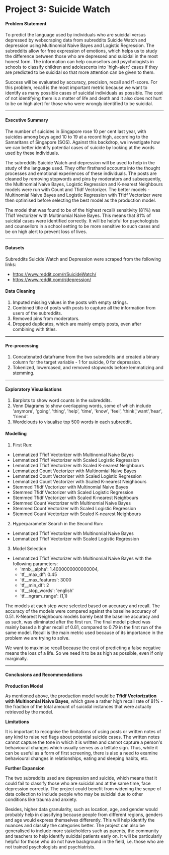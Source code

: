 # Project 3: Suicide Watch

#### Problem Statement

To predict the language used by individuals who are suicidal versus depressed by webscraping data from subreddits Suicide Watch and depression using Multinomial Naive Bayes and Logistic Regression. The subreddits allow for free expression of emotions, which helps us to study the difference between those who are depressed and suicidal in the most honest form. The information can help counsellors and psychologists in schools to classify children and adolescents into 'high-alert' cases if they are predicted to be suicidal so that more attention can be given to them.

Success will be evaluated by accuracy, precision, recall and f1-score. For this problem, recall is the most important metric because we want to identify as many possible cases of suicidal individuals as possible. The cost of not identifying them is a matter of life and death and it also does not hurt to be on high alert for those who were wrongly identified to be suicidal.

---

#### Executive Summary

The number of suicides in Singapore rose 10 per cent last year, with suicides among boys aged 10 to 19 at a record high, according to the Samaritans of Singapore (SOS). Against this backdrop, we investigate how we can better identify potential cases of suicide by looking at the words used by these individuals.

The subreddits Suicide Watch and depression will be used to help in the study of the language used. They offer firsthand accounts into the thought processes and emotional experiences of these individuals. The posts are cleaned by removing stopwords and pins by moderators and subsequently, the Multinomial Naive Bayes, Logistic Regression and K-nearest Neighbours models were run with Count and Tfidf Vectorizer. The better models - Multinomial Naive Bayes and Logistic Regression with Tfidf Vectorizer were then optimised before selecting the best model as the production model. 

The model that was found to be of the highest recall/ sensitivity (81%) was Tfidf Vectorizer with Multinomial Naive Bayes. This means that 81% of suicidal cases were identified correctly. It will be helpful for psychologists and counsellors in a school setting to be more sensitive to such cases and be on high alert to prevent loss of lives.

---

#### Datasets

Subreddits Suicide Watch and Depression were scraped from the following links:
* https://www.reddit.com/r/SuicideWatch/
* https://www.reddit.com/r/depression/


#### Data Cleaning

1. Imputed missing values in the posts with empty strings.
2. Combined title of posts with posts to capture all the information from users of the subreddits.
3. Removed pins from moderators.
4. Dropped duplicates, which are mainly empty posts, even after combining with titles.

---

#### Pre-processing

1. Concatenated dataframe from the two subreddits and created a binary column for the target variable - 1 for suicide, 0 for depression.
2. Tokenized, lowercased, and removed stopwords before lemmatizing and stemming.

---

#### Exploratory Visualisations

1. Barplots to show word counts in the subreddits. 
2. Venn Diagrams to show overlapping words, some of which include 'anymore', 'going', 'thing', 'help', 'time', 'know', 'feel', 'think','want','hear', 'friend'.
3. Wordclouds to visualise top 500 words in each subreddit.


#### Modelling

1. First Run:
* Lemmatized Tfidf Vectorizer with Multinomial Naive Bayes
* Lemmatized Tfidf Vectorizer with Scaled Logistic Regression
* Lemmatized Tfidf Vectorizer with Scaled K-nearest Neighbours
* Lemmatized Count Vectorizer with Multinomial Naive Bayes
* Lemmatized Count Vectorizer with Scaled Logistic Regression
* Lemmatized Count Vectorizer with Scaled K-nearest Neighbours
* Stemmed Tfidf Vectorizer with Multinomial Naive Bayes
* Stemmed Tfidf Vectorizer with Scaled Logistic Regression
* Stemmed Tfidf Vectorizer with Scaled K-nearest Neighbours
* Stemmed Count Vectorizer with Multinomial Naive Bayes
* Stemmed Count Vectorizer with Scaled Logistic Regression
* Stemmed Count Vectorizer with Scaled K-nearest Neighbours

2. Hyperparameter Search in the Second Run:
* Lemmatized Tfidf Vectorizer with Multinomial Naive Bayes
* Lemmatized Tfidf Vectorizer with Scaled Logistic Regression

3. Model Selection
* Lemmatized Tfidf Vectorizer with Multinomial Naive Bayes with the following parameters:
	* 'mnb__alpha': 1.4000000000000004,
	* 'tf__max_df': 0.45
	* 'tf__max_features': 3000
	* 'tf__min_df': 2
	* 'tf__stop_words': 'english'
	* 'tf__ngram_range': (1,1)

The models at each step were selected based on accuracy and recall. The accuracy of the models were compared against the baseline accuracy of 0.51. K-Nearest Neighbours models barely beat the baseline accuracy and as such, was eliminated after the first run. 
The final model picked was mainly based a higher recall of 0.81, compared to 0.79 in the first run of the same model. Recall is the main metric used because of its importance in the problem we are trying to solve. 

We want to maximise recall because the cost of predicting a false negative means the loss of a life. So we need it to be as high as possible, even if only marginally. 

---

#### Conclusions and Recommendations

**Production Model**

As mentioned above, the production model would be **Tfidf Vectorization with Multinomial Naive Bayes**, which gave a rather high recall rate of 81% - the fraction of the total amount of suicidal instances that were actually retrieved by the model. 

**Limitations**

It is important to recognise the limitations of using posts or written notes of any kind to raise red flags about potential suicide cases. The written notes cannot capture the tone in which it is written and cannot capture a person's behavioural changes which usually serves as a telltale sign. Thus, while it can be useful as a form of first screening, there is also a need to examine behavioural changes in relationships, eating and sleeping habits, etc.

**Further Expansion**

The two subreddits used are depression and suicide, which means that it could fail to classify those who are suicidal and at the same time, face depression correctly. The project could benefit from widening the scope of data collection to include people who may be suicidal due to other conditions like trauma and anxiety. 

Besides, higher data granularity, such as location, age, and gender would probably help in classifying because people from different regions, genders and age would express themselves differently. This will help identify the nuances and classify the categories better. The project can also be generalised to include more stakeholders such as parents, the community and teachers to help identify suicidal patients early on. It will be particularly helpful for those who do not have background in the field, i.e. those who are not trained psychologists and psychiatrists. 